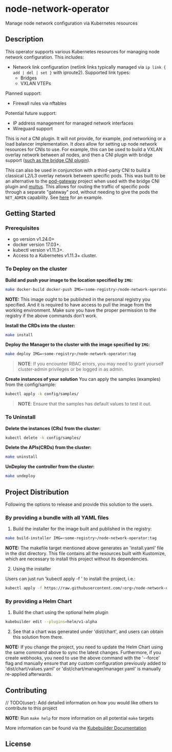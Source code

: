 # node-network-operator
Manage node network configuration via Kubernetes resources

## Description
This operator supports various Kubernetes resources for managing node network configuration. This includes:
* Network link configuration (netlink links typically managed via `ip link { add | del | set }` with iproute2). Supported link types:
    * Bridges
    * VXLAN VTEPs

Planned support:
* Firewall rules via nftables

Potential future support:
* IP address management for managed network interfaces
* Wireguard support

This is _not_ a CNI plugin. It will not provide, for example, pod networking or a load balancer implementation. It _does_ allow for 
setting up node network resources for CNIs to use. For example, this can be used to build a VXLAN overlay network between all nodes, 
and then a CNI plugin with bridge support ([such as the bridge CNI plugin](https://www.cni.dev/plugins/current/main/bridge/)).

This can also be used in conjunction with a third-party CNI to build a classical L2/L3 overlay network between specific pods. This was
built to be an alternative to the [pod-gateway](https://github.com/angelnu/pod-gateway/) project when used with the bridge CNI plugin
and [multus](https://github.com/k8snetworkplumbingwg/multus-cni). This allows for routing the traffic of specific pods through a
separate "gateway" pod, without needing to give the pods the `NET_ADMIN` capability. See [here](./config/samples/gateway-network/README.md)
for an example.

## Getting Started

### Prerequisites
- go version v1.24.0+
- docker version 17.03+.
- kubectl version v1.11.3+.
- Access to a Kubernetes v1.11.3+ cluster.

### To Deploy on the cluster
**Build and push your image to the location specified by `IMG`:**

```sh
make docker-build docker-push IMG=<some-registry>/node-network-operator:tag
```

**NOTE:** This image ought to be published in the personal registry you specified.
And it is required to have access to pull the image from the working environment.
Make sure you have the proper permission to the registry if the above commands don’t work.

**Install the CRDs into the cluster:**

```sh
make install
```

**Deploy the Manager to the cluster with the image specified by `IMG`:**

```sh
make deploy IMG=<some-registry>/node-network-operator:tag
```

> **NOTE**: If you encounter RBAC errors, you may need to grant yourself cluster-admin
privileges or be logged in as admin.

**Create instances of your solution**
You can apply the samples (examples) from the config/sample:

```sh
kubectl apply -k config/samples/
```

>**NOTE**: Ensure that the samples has default values to test it out.

### To Uninstall
**Delete the instances (CRs) from the cluster:**

```sh
kubectl delete -k config/samples/
```

**Delete the APIs(CRDs) from the cluster:**

```sh
make uninstall
```

**UnDeploy the controller from the cluster:**

```sh
make undeploy
```

## Project Distribution

Following the options to release and provide this solution to the users.

### By providing a bundle with all YAML files

1. Build the installer for the image built and published in the registry:

```sh
make build-installer IMG=<some-registry>/node-network-operator:tag
```

**NOTE:** The makefile target mentioned above generates an 'install.yaml'
file in the dist directory. This file contains all the resources built
with Kustomize, which are necessary to install this project without its
dependencies.

2. Using the installer

Users can just run 'kubectl apply -f <URL for YAML BUNDLE>' to install
the project, i.e.:

```sh
kubectl apply -f https://raw.githubusercontent.com/<org>/node-network-operator/<tag or branch>/dist/install.yaml
```

### By providing a Helm Chart

1. Build the chart using the optional helm plugin

```sh
kubebuilder edit --plugins=helm/v1-alpha
```

2. See that a chart was generated under 'dist/chart', and users
can obtain this solution from there.

**NOTE:** If you change the project, you need to update the Helm Chart
using the same command above to sync the latest changes. Furthermore,
if you create webhooks, you need to use the above command with
the '--force' flag and manually ensure that any custom configuration
previously added to 'dist/chart/values.yaml' or 'dist/chart/manager/manager.yaml'
is manually re-applied afterwards.

## Contributing
// TODO(user): Add detailed information on how you would like others to contribute to this project

**NOTE:** Run `make help` for more information on all potential `make` targets

More information can be found via the [Kubebuilder Documentation](https://book.kubebuilder.io/introduction.html)

## License

